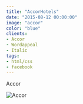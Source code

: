 ```yaml
---
title: "AccorHotels"
date: "2015-08-12 00:00:00"
image: "accor"
color: "blue"
clients:
- Accor
- Wordappeal
- Italic
tags:
- html/css
- facebook
---
```


Accor

![Accor](/images/projets/accor/accor-1.jpg)

